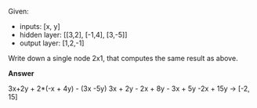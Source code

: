 Given:
- inputs: [x, y]
- hidden layer: [[3,2], [-1,4], [3,-5]]
- output layer: [1,2,-1]

Write down a single node 2x1, that computes the same result as above.

**Answer**

3x+2y + 2*(-x + 4y) - (3x -5y)
3x + 2y - 2x + 8y - 3x + 5y
-2x + 15y -> [-2, 15]